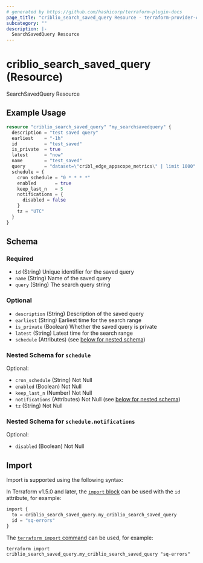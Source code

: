 ```yaml
---
# generated by https://github.com/hashicorp/terraform-plugin-docs
page_title: "criblio_search_saved_query Resource - terraform-provider-criblio"
subcategory: ""
description: |-
  SearchSavedQuery Resource
---
```


# criblio_search_saved_query (Resource)

SearchSavedQuery Resource

## Example Usage

```terraform
resource "criblio_search_saved_query" "my_searchsavedquery" {
  description = "test saved query"
  earliest    = "-1h"
  id          = "test_saved"
  is_private  = true
  latest      = "now"
  name        = "test_saved"
  query       = "dataset=\"cribl_edge_appscope_metrics\" | limit 1000"
  schedule = {
    cron_schedule = "0 * * * *"
    enabled       = true
    keep_last_n   = 5
    notifications = {
      disabled = false
    }
    tz = "UTC"
  }
}
```

<!-- schema generated by tfplugindocs -->
## Schema

### Required

- `id` (String) Unique identifier for the saved query
- `name` (String) Name of the saved query
- `query` (String) The search query string

### Optional

- `description` (String) Description of the saved query
- `earliest` (String) Earliest time for the search range
- `is_private` (Boolean) Whether the saved query is private
- `latest` (String) Latest time for the search range
- `schedule` (Attributes) (see [below for nested schema](#nestedatt--schedule))

<a id="nestedatt--schedule"></a>
### Nested Schema for `schedule`

Optional:

- `cron_schedule` (String) Not Null
- `enabled` (Boolean) Not Null
- `keep_last_n` (Number) Not Null
- `notifications` (Attributes) Not Null (see [below for nested schema](#nestedatt--schedule--notifications))
- `tz` (String) Not Null

<a id="nestedatt--schedule--notifications"></a>
### Nested Schema for `schedule.notifications`

Optional:

- `disabled` (Boolean) Not Null

## Import

Import is supported using the following syntax:

In Terraform v1.5.0 and later, the [`import` block](https://developer.hashicorp.com/terraform/language/import) can be used with the `id` attribute, for example:

```terraform
import {
  to = criblio_search_saved_query.my_criblio_search_saved_query
  id = "sq-errors"
}
```

The [`terraform import` command](https://developer.hashicorp.com/terraform/cli/commands/import) can be used, for example:

```shell
terraform import criblio_search_saved_query.my_criblio_search_saved_query "sq-errors"
```
